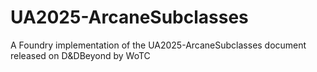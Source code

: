 # UA2025-ArcaneSubclasses
A Foundry implementation of the UA2025-ArcaneSubclasses document released on D&amp;DBeyond by WoTC
